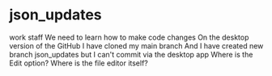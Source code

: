 # json_updates
work staff
We need to learn how to make code changes
On the desktop version of the GitHub I have cloned my main branch
And I have created new branch json_updates but I can't commit via the desktop app
Where is the Edit option? Where is the file editor itself?
